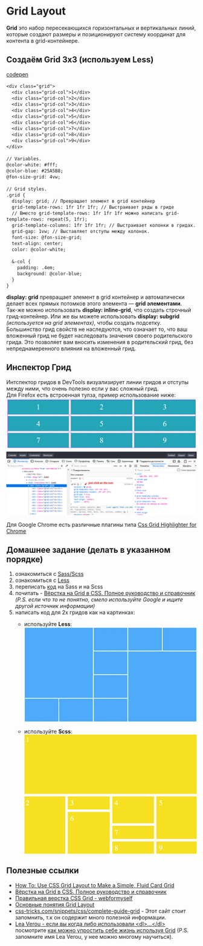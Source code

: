 # Grid Layout
**Grid** это набор пересекающихся горизонтальных и вертикальных линий, которые создают размеры и позиционируют систему координат для контента в grid-контейнере.  

## Создаём Grid 3x3 (используем Less)
[codepen](https://codepen.io/MariskaS/pen/GRKvbwY)
```
<div class="grid">
  <div class="grid-col">1</div>
  <div class="grid-col">2</div>
  <div class="grid-col">3</div>
  <div class="grid-col">4</div>
  <div class="grid-col">5</div>
  <div class="grid-col">6</div>
  <div class="grid-col">7</div>
  <div class="grid-col">8</div>
  <div class="grid-col">9</div>
</div>

// Variables.
@color-white: #fff;
@color-blue: #25A5B8;
@fon-size-grid: 4vw;

// Grid styles.
.grid {
  display: grid; // Превращает элемент в grid контейнер
  grid-template-rows: 1fr 1fr 1fr; // Выстраивает ряды в гриде
  // Вместо grid-template-rows: 1fr 1fr 1fr можно написать grid-template-rows: repeat(5, 1fr);
  grid-template-columns: 1fr 1fr 1fr; // Выстраивает колонки в гридах.
  grid-gap: 1vw; // Выставляет отступы между колонок.
  font-size: @fon-size-grid;
  text-align: center;
  color: @color-white;
  
  &-col {
    padding: .4em;
    background: @color-blue;
  }
}
``` 
**display: grid** превращает элемент в grid контейнер и автоматически делает всех прямых потомков этого элемента — **grid элементами**.  
Так-же можно использовать **display: inline-grid**, что создать строчный грид-контейнер. Или же вы можете использовать **display: subgrid** *(используется на grid элементах)*, чтобы создать подсетку.  
Большинство грид свойств не наследуются, что означает то, что ваш вложенный грид не будет наследовать значения своего родительского грида. Это позволяет вам вносить изменения в родительский грид, без непреднамеренного влияния на вложенный грид.

## Инспектор Грид 
Интспектор гридов в DevTools визуализирует линии гридов и отступы между ними, что очень полезно если у вас сложный грид.  
Для Firefox есть встроенная тулза, пример использование ниже:  
![example-devToolsFF.png](example-devToolsFF.png) 

Для Google Chrome есть различные плагины типа [Css Grid Highlighter for Chrome](https://github.com/ademilter/chrome-css-grid-highlighter)

## Домашнее задание (делать в указанном порядке)
1. ознакомиться с [Sass/Scss](https://sass-lang.com/documentation/variables)
1. ознакомиться с [Less](http://lesscss.org/#variables)
1. переписать [код](https://codepen.io/MariskaS/pen/GRKvbwY) на Sass и на Scss
1. почитать - [Вёрстка на Grid в CSS. Полное руководство и справочник](https://medium.com/@stasonmars/%D0%B2%D0%B5%CC%88%D1%80%D1%81%D1%82%D0%BA%D0%B0-%D0%BD%D0%B0-grid-%D0%B2-css-%D0%BF%D0%BE%D0%BB%D0%BD%D0%BE%D0%B5-%D1%80%D1%83%D0%BA%D0%BE%D0%B2%D0%BE%D0%B4%D1%81%D1%82%D0%B2%D0%BE-%D0%B8-%D1%81%D0%BF%D1%80%D0%B0%D0%B2%D0%BE%D1%87%D0%BD%D0%B8%D0%BA-220508316f8b) *(P.S. если что то не понятно, смело используйте Google и ищите другой источник информации)*
1. написать код для 2х гридов как на картинках:  
    - используйте **Less**:  
    ![home_work_grid_1.png](home_work_grid_1.png)

    - используйте **Scss**:  
    ![home_work_grid_2.png](home_work_grid_2.png) 

## Полезные ссылки
- [How To: Use CSS Grid Layout to Make a Simple, Fluid Card Grid](https://bryanlrobinson.com/blog/howto-css-grid-layout-to-make-a-simple-fluid-card-grid/) 
- [Вёрстка на Grid в CSS. Полное руководство и справочник](https://medium.com/@stasonmars/%D0%B2%D0%B5%CC%88%D1%80%D1%81%D1%82%D0%BA%D0%B0-%D0%BD%D0%B0-grid-%D0%B2-css-%D0%BF%D0%BE%D0%BB%D0%BD%D0%BE%D0%B5-%D1%80%D1%83%D0%BA%D0%BE%D0%B2%D0%BE%D0%B4%D1%81%D1%82%D0%B2%D0%BE-%D0%B8-%D1%81%D0%BF%D1%80%D0%B0%D0%B2%D0%BE%D1%87%D0%BD%D0%B8%D0%BA-220508316f8b) 
- [Правильная верстка CSS Grid - webformyself](https://webformyself.com/pravilnaya-verstka-css-grid/) 
- [Основные понятия Grid Layout
](https://developer.mozilla.org/ru/docs/Web/CSS/CSS_Grid_Layout/Basic_Concepts_of_Grid_Layout)
- [css-tricks.com/snippets/css/complete-guide-grid](https://css-tricks.com/snippets/css/complete-guide-grid/) - Этот сайт стоит запомнить, т.к он содержит много полезной информации.
- [Lea Verou - если вы когда либо использовали \<dl>...\</dl>](https://twitter.com/leaverou/status/931029151762481152)  посмотрите [как можно упростить себе жизнь используя Grid](http://dabblet.com/gist/12b1d1e078510900c7ab206da1a0ff2e) 
(P.S. запомните имя Lea Verou, у нее можно многому научиться).
